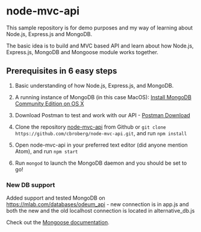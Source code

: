 # node-mvc-api

This sample repository is for demo purposes and my way of learning about Node.js, Express.js and MongoDB.

The basic idea is to build and MVC based API and learn about how Node.js, Express.js, MongoDB and Mongoose module works together.

## Prerequisites in 6 easy steps

1. Basic understanding of how Node.js, Express.js, and MongoDB.

2. A running instance of MongoDB (in this case MacOS): <a href="https://docs.mongodb.com/manual/tutorial/install-mongodb-on-os-x/" target="_blank">Install MongoDB Community Edition on OS X</a>

3. Download Postman to test and work with our API - <a href="https://www.getpostman.com/" target="_blank">Postman Download</a>

4. Clone the repository <a href="https://github.com/cbroberg/node-mvc-api" target="_blank">node-mvc-api</a> from Github or ```git clone https://github.com/cbroberg/node-mvc-api.git```, and run ```npm install```

5. Open node-mvc-api in your preferred text editor (did anyone mention Atom), and run ```npm start```

6. Run ```mongod``` to launch the MongoDB daemon and you should be set to go!

### New DB support

Added support and tested MongoDB on https://mlab.com/databases/odeum_api - new connection is in app.js and both the new and the old localhost connection is located in alternative_db.js

Check out the <a href="http://mongoosejs.com/" target="_blank">Mongoose documentation</a>.
